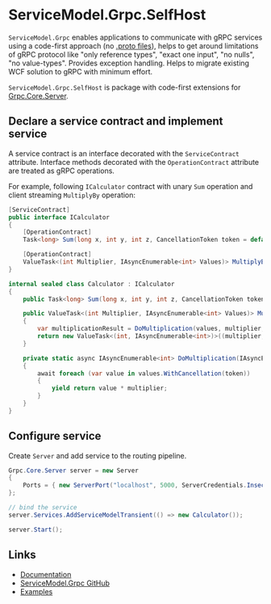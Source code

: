# ServiceModel.Grpc.SelfHost

`ServiceModel.Grpc` enables applications to communicate with gRPC services using a code-first approach (no [.proto files](https://learn.microsoft.com/en-us/aspnet/core/grpc/basics#proto-file)), helps to get around limitations of gRPC protocol like "only reference types", "exact one input", "no nulls", "no value-types". Provides exception handling. Helps to migrate existing WCF solution to gRPC with minimum effort.

`ServiceModel.Grpc.SelfHost` is package with code-first extensions for [Grpc.Core.Server](https://www.nuget.org/packages/Grpc.Core).

## Declare a service contract and implement service

A service contract is an interface decorated with the `ServiceContract` attribute. Interface methods decorated with the `OperationContract` attribute are treated as gRPC operations.

For example, following `ICalculator` contract with unary `Sum` operation and client streaming `MultiplyBy` operation:

```csharp
[ServiceContract]
public interface ICalculator
{
    [OperationContract]
    Task<long> Sum(long x, int y, int z, CancellationToken token = default);

    [OperationContract]
    ValueTask<(int Multiplier, IAsyncEnumerable<int> Values)> MultiplyBy(IAsyncEnumerable<int> values, int multiplier, CancellationToken token = default);
}

internal sealed class Calculator : ICalculator
{
    public Task<long> Sum(long x, int y, int z, CancellationToken token) => x + y + z;

    public ValueTask<(int Multiplier, IAsyncEnumerable<int> Values)> MultiplyBy(IAsyncEnumerable<int> values, int multiplier, CancellationToken token)
    {
        var multiplicationResult = DoMultiplication(values, multiplier, token);
        return new ValueTask<(int, IAsyncEnumerable<int>)>((multiplier, multiplicationResult));
    }

    private static async IAsyncEnumerable<int> DoMultiplication(IAsyncEnumerable<int> values, int multiplier, [EnumeratorCancellation] CancellationToken token)
    {
        await foreach (var value in values.WithCancellation(token))
        {
            yield return value * multiplier;
        }
    }
}
```

## Configure service

Create `Server` and add service to the routing pipeline.

```csharp
Grpc.Core.Server server = new Server
{
    Ports = { new ServerPort("localhost", 5000, ServerCredentials.Insecure) }
};

// bind the service
server.Services.AddServiceModelTransient(() => new Calculator());

server.Start();
```

## Links

- [Documentation](https://max-ieremenko.github.io/ServiceModel.Grpc)
- [ServiceModel.Grpc GitHub](https://github.com/max-ieremenko/ServiceModel.Grpc)
- [Examples](https://github.com/max-ieremenko/ServiceModel.Grpc/tree/master/Examples)
